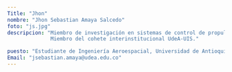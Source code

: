 ```yaml
---
Title: "Jhon"
nombre: "Jhon Sebastian Amaya Salcedo"
foto: "js.jpg"
descripcion: "Miembro de investigación en sistemas de control de propulsión y guiado.
              Miembro del cohete interinstitucional UdeA-UIS."

puesto: "Estudiante de Ingeniería Aeroespacial, Universidad de Antioquia"
Email: "jsebastian.amaya@udea.edu.co"
---
```

